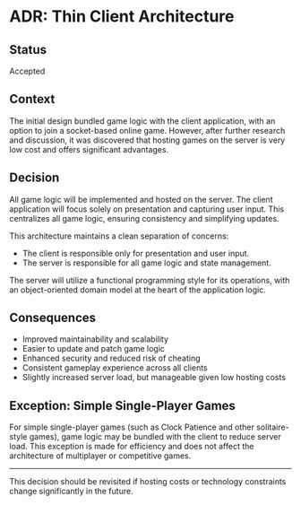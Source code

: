 # ADR: Thin Client Architecture

## Status
Accepted

## Context
The initial design bundled game logic with the client application, with an option to join a socket-based online game. However, after further research and discussion, it was discovered that hosting games on the server is very low cost and offers significant advantages.

## Decision
All game logic will be implemented and hosted on the server. The client application will focus solely on presentation and capturing user input. This centralizes all game logic, ensuring consistency and simplifying updates.

This architecture maintains a clean separation of concerns:
- The client is responsible only for presentation and user input.
- The server is responsible for all game logic and state management.

The server will utilize a functional programming style for its operations, with an object-oriented domain model at the heart of the application logic.

## Consequences
- Improved maintainability and scalability
- Easier to update and patch game logic
- Enhanced security and reduced risk of cheating
- Consistent gameplay experience across all clients
- Slightly increased server load, but manageable given low hosting costs

## Exception: Simple Single-Player Games

For simple single-player games (such as Clock Patience and other solitaire-style games), game logic may be bundled with the client to reduce server load. This exception is made for efficiency and does not affect the architecture of multiplayer or competitive games.

---
This decision should be revisited if hosting costs or technology constraints change significantly in the future.
